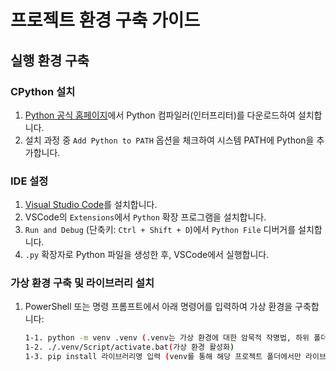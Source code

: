 # 프로젝트 환경 구축 가이드

## 실행 환경 구축

### CPython 설치
1. [Python 공식 홈페이지](https://www.python.org)에서 Python 컴파일러(인터프리터)를 다운로드하여 설치합니다.
2. 설치 과정 중 `Add Python to PATH` 옵션을 체크하여 시스템 PATH에 Python을 추가합니다.

### IDE 설정
1. [Visual Studio Code](https://code.visualstudio.com)를 설치합니다.
2. VSCode의 `Extensions`에서 `Python` 확장 프로그램을 설치합니다.
3. `Run and Debug` (단축키: `Ctrl + Shift + D`)에서 `Python File` 디버거를 설치합니다.
4. `.py` 확장자로 Python 파일을 생성한 후, VSCode에서 실행합니다.

### 가상 환경 구축 및 라이브러리 설치

1. PowerShell 또는 명령 프롬프트에서 아래 명령어를 입력하여 가상 환경을 구축합니다:
   ```bash
   1-1. python -m venv .venv (.venv는 가상 환경에 대한 암묵적 작명법, 하위 폴더 생성 후 가상 환경 구축)
   1-2. ./.venv/Script/activate.bat(가상 환경 활성화)
   1-3. pip install 라이브러리명 입력 (venv를 통해 해당 프로젝트 폴더에서만 라이브러리가 설치되도록 설정할 수 있다.)
